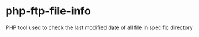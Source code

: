 # php-ftp-file-info
PHP tool used to check the last modified date of all file in specific directory
